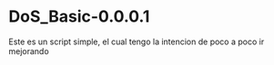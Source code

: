 # DoS_Basic-0.0.0.1
Este es un script simple, el cual tengo la intencion de poco a poco ir mejorando
